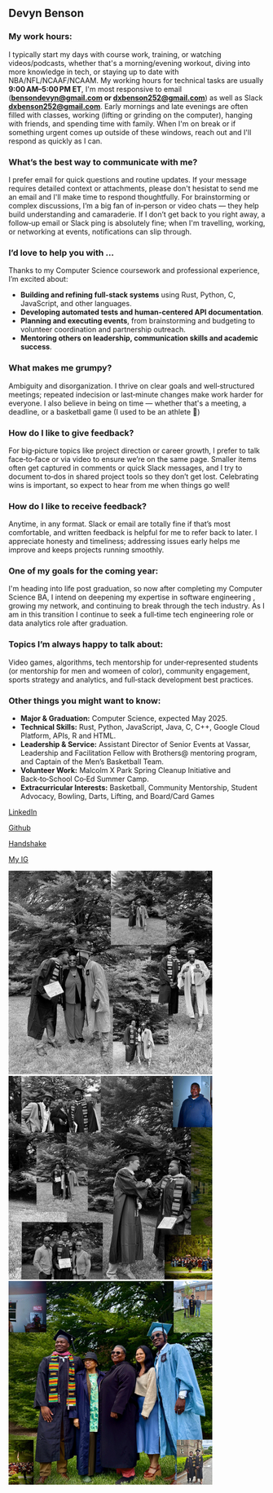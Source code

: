 ## Devyn Benson

### My work hours:
I typically start my days with course work, training, or watching videos/podcasts, whether that's a morning/evening workout, diving into more knowledge in tech, or staying up to date with NBA/NFL/NCAAF/NCAAM. My working hours for technical tasks are usually **9:00 AM–5:00 PM ET**, I'm most responsive to email (**bensondevyn@gmail.com or dxbenson252@gmail.com**) as well as Slack **dxbenson252@gmail.com**. Early mornings and late evenings are often filled with classes, working (lifting or grinding on the computer), hanging with friends, and spending time with family. When I'm on break or if something urgent comes up outside of these windows, reach out and I'll respond as quickly as I can.

### What’s the best way to communicate with me?
I prefer email for quick questions and routine updates. If your message requires detailed context or attachments, please don't hesistat to send me an email and I'll make time to respond thoughtfully. For brainstorming or complex discussions, I’m a big fan of in‑person or video chats — they help build understanding and camaraderie. If I don’t get back to you right away, a follow‑up email or Slack ping is absolutely fine; when I'm travelling, working, or networking at events, notifications can slip through.

### I’d love to help you with …
Thanks to my Computer Science coursework and professional experience, I’m excited about:

- **Building and refining full‑stack systems** using Rust, Python, C, JavaScript, and other languages.
- **Developing automated tests and human‑centered API documentation**.
- **Planning and executing events**, from brainstorming and budgeting to volunteer coordination and partnership outreach.
- **Mentoring others on leadership, communication skills and academic success**.

### What makes me grumpy?
Ambiguity and disorganization. I thrive on clear goals and well‑structured meetings; repeated indecision or last‑minute changes make work harder for everyone. I also believe in being on time — whether that's a meeting, a deadline, or a basketball game (I used to be an athlete 🏀)
### How do I like to give feedback?
For big‑picture topics like project direction or career growth, I prefer to talk face‑to‑face or via video to ensure we’re on the same page. Smaller items often get captured in comments or quick Slack messages, and I try to document to‑dos in shared project tools so they don’t get lost. Celebrating wins is important, so expect to hear from me when things go well!

### How do I like to receive feedback?
Anytime, in any format. Slack or email are totally fine if that’s most comfortable, and written feedback is helpful for me to refer back to later. I appreciate honesty and timeliness; addressing issues early helps me improve and keeps projects running smoothly.

### One of my goals for the coming year:
I'm heading into life post graduation, so now after completing my Computer Science BA, I intend on deepening my expertise in software engineering , growing my network, and continuing to break through the tech industry. As I am in this transition I continue to seek a full‑time tech engineering role or data analytics role after graduation.

### Topics I’m always happy to talk about:
Video games, algorithms, tech mentorship for under‑represented students (or mentorship for men and womeen of color), community engagement, sports strategy and analytics, and full‑stack development best practices.

### Other things you might want to know:

* **Major & Graduation:** Computer Science, expected May 2025.
* **Technical Skills:** Rust, Python, JavaScript, Java, C, C++, Google Cloud Platform, APIs, R and HTML.
* **Leadership & Service:** Assistant Director of Senior Events at Vassar, Leadership and Facilitation Fellow with Brothers@ mentoring program, and Captain of the Men’s Basketball Team.
* **Volunteer Work:** Malcolm X Park Spring Cleanup Initiative and Back‑to‑School Co‑Ed Summer Camp.
* **Extracurricular Interests:** Basketball, Community Mentorship, Student Advocacy, Bowling, Darts, Lifting, and Board/Card Games

<a href="https://www.linkedin.com/in/devyn-benson/">LinkedIn

<a href="https://github.com/dev-benson-03">Github

<a href="https://app.joinhandshake.com/profiles/nxqchh"> Handshake

<a href="https://www.instagram.com/_devyn.b_/">My IG


<a href="https://www.instagram.com/p/DM5uFfSsyyB/"><img src="File1.jpg" height=400 /></a>
<a href="https://www.instagram.com/p/DM5tkAMpPDJ/"><img src="File2.jpg" height=400 /></a>
<a href="https://www.instagram.com/p/DM5svzfS8Lg/"><img src="File3.jpg" height=400 /></a>
